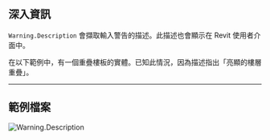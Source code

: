 ## 深入資訊
`Warning.Description` 會擷取輸入警告的描述。此描述也會顯示在 Revit 使用者介面中。

在以下範例中，有一個重疊樓板的實體。已知此情況，因為描述指出「亮顯的樓層重疊」。
___
## 範例檔案

![Warning.Description](./Revit.Application.Warning.Description_img.jpg)
